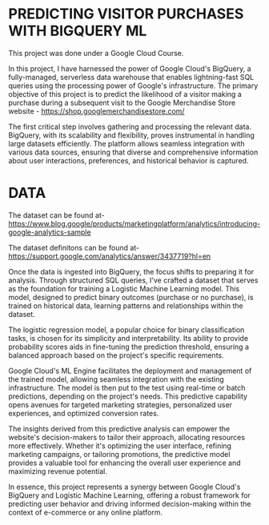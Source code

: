 # PREDICTING VISITOR PURCHASES WITH BIGQUERY ML

This project was done under a Google Cloud Course.

In this project, I have harnessed the power of Google Cloud's BigQuery, a fully-managed, serverless data warehouse that enables lightning-fast SQL queries using the processing power of Google's infrastructure. The primary objective of this project is to predict the likelihood of a visitor making a purchase during a subsequent visit to the Google Merchandise Store website - https://shop.googlemerchandisestore.com/

The first critical step involves gathering and processing the relevant data. BigQuery, with its scalability and flexibility, proves instrumental in handling large datasets efficiently. The platform allows seamless integration with various data sources, ensuring that diverse and comprehensive information about user interactions, preferences, and historical behavior is captured.

# DATA

The dataset can  be found at- https://www.blog.google/products/marketingplatform/analytics/introducing-google-analytics-sample

The dataset definitons can be found at- https://support.google.com/analytics/answer/3437719?hl=en

Once the data is ingested into BigQuery, the focus shifts to preparing it for analysis. Through structured SQL queries, I've crafted a dataset that serves as the foundation for training a Logistic Machine Learning model. This model, designed to predict binary outcomes (purchase or no purchase), is trained on historical data, learning patterns and relationships within the dataset.

The logistic regression model, a popular choice for binary classification tasks, is chosen for its simplicity and interpretability. Its ability to provide probability scores aids in fine-tuning the prediction threshold, ensuring a balanced approach based on the project's specific requirements.

Google Cloud's ML Engine facilitates the deployment and management of the trained model, allowing seamless integration with the existing infrastructure. The model is then put to the test using real-time or batch predictions, depending on the project's needs. This predictive capability opens avenues for targeted marketing strategies, personalized user experiences, and optimized conversion rates.

The insights derived from this predictive analysis can empower the website's decision-makers to tailor their approach, allocating resources more effectively. Whether it's optimizing the user interface, refining marketing campaigns, or tailoring promotions, the predictive model provides a valuable tool for enhancing the overall user experience and maximizing revenue potential.

In essence, this project represents a synergy between Google Cloud's BigQuery and Logistic Machine Learning, offering a robust framework for predicting user behavior and driving informed decision-making within the context of e-commerce or any online platform.
